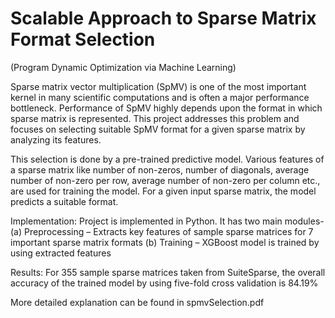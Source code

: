 # Scalable Approach to Sparse Matrix Format Selection
(Program Dynamic Optimization via Machine Learning)

Sparse matrix vector multiplication (SpMV) is one of the most important kernel in many scientific computations and is often a major performance bottleneck. Performance of SpMV highly depends upon the format in which sparse matrix is represented. This project addresses this problem and focuses on selecting suitable SpMV format for a given sparse matrix by analyzing its features.

This selection is done by a pre-trained predictive model. Various features of a sparse matrix like number of non-zeros, number of diagonals, average number of non-zero per row, average number of non-zero per column etc., are used for training the model. For a given input sparse matrix, the model predicts a suitable format.

Implementation: Project is implemented in Python. It has two main modules-
(a)	Preprocessing – Extracts key features of sample sparse matrices for 7 important sparse matrix formats 
(b)	Training – XGBoost model is trained by using extracted features

Results: For 355 sample sparse matrices taken from SuiteSparse, the overall accuracy of the trained model by using five-fold cross validation is 84.19%

More detailed explanation can be found in spmvSelection.pdf
